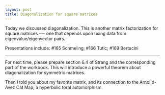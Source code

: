 ```yaml
---
layout: post
title: Diagonalization for square matrices
---
```


Today we discussed diagonalization. This is another matrix factorization for square
matrices --- one that depends upon using data from eigenvalue/eigenvector pairs.

Presentations include: \#165 Schmeling; \#166 Tutic; \#169 Bertacini

---

For next time, please prepare section 6.4 of Strang and the corresponding part of the
workbook. This will introduce a powerful theorem about diagonalization for
symmetric matrices.

Then I told you about my favorite matrix, and its connection to the Arnol'd-Avez Cat
Map, a hyperbolic toral automorphism.
